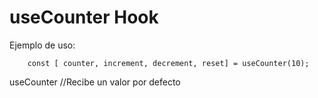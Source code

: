 # useCounter Hook

Ejemplo de uso:
```
    const [ counter, increment, decrement, reset] = useCounter(10);
```

useCounter //Recibe un valor por defecto